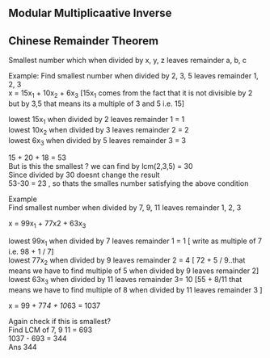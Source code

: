 ## Modular Multiplicaative Inverse
## Chinese Remainder Theorem
Smallest number which when divided by x, y, z leaves remainder a, b, c

Example:
Find smallest number when divided by 2, 3, 5 leaves remainder 1, 2, 3  
x = 15x<sub>1</sub> + 10x<sub>2</sub> + 6x<sub>3</sub> [15x<sub>1</sub> comes from the fact that it is not divisible by 2 but by 3,5 that means its a multiple of 3 and 5 i.e. 15]  

lowest 15x<sub>1</sub> when divided by 2 leaves remainder 1 = 1  
lowest 10x<sub>2</sub> when divided by 3 leaves remainder 2 = 2  
lowest 6x<sub>3</sub>  when divided by 5 leaves remainder 3 = 3  

15 + 20 + 18 = 53  
But is this the smallest ? we can find by lcm(2,3,5) = 30  
Since divided by 30 doesnt change the result  
53-30 = 23 , so thats the smalles number satisfying the above condition  

Example  
Find smallest number when divided by 7, 9, 11 leaves remainder 1, 2, 3  

x = 99x<sub>1</sub> + 77x2 + 63x<sub>3</sub>  

lowest 99x<sub>1</sub> when divided by 7 leaves remainder 1 = 1 [ write as multiple of 7 i.e. 98 + 1 / 7]  
lowest 77x<sub>2</sub> when divided by 9 leaves remainder 2 = 4  [ 72 + 5 / 9..that means we have to find multiple of 5 when divided by 9 leaves remainder 2]  
lowest 63x<sub>3</sub> when divided by 11 leaves remainder 3= 10   [55 + 8/11 that means we have to find multiple of 8 when divided by 11 leaves remainder 3 ]  

x = 99 + 77*4 + 10*63 = 1037  

Again check if this is smallest?  
Find LCM of 7, 9 11 = 693  
1037 - 693 = 344  
Ans 344  

